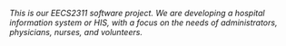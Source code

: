 

*This is our EECS2311 software project. We are developing a hospital information system or HIS, with a focus on the needs of administrators, physicians, nurses, and volunteers.*
